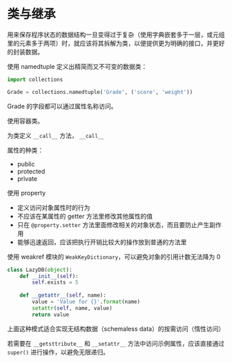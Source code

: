 # 类与继承

用来保存程序状态的数据结构一旦变得过于复杂（使用字典嵌套多于一层，或元组里的元素多于两项）时，就应该将其拆解为类，以便提供更为明确的接口，并更好的封装数据。

使用 namedtuple 定义出精简而又不可变的数据类：

```python
import collections

Grade = collections.namedtuple('Grade', ('score', 'weight'))
```

 Grade 的字段都可以通过属性名称访问。

 使用容器类。


 为类定义 `__call__` 方法， `__call__`

 属性的种类：

 - public
 - protected
 - private

 使用 property

- 定义访问对象属性时的行为
- 不应该在某属性的 getter 方法里修改其他属性的值
- 只在 `@property.setter` 方法里面修改相关的对象状态，而且要防止产生副作用
- 能够迅速返回，应该把执行开销比较大的操作放到普通的方法里


使用 weakref 模块的 `WeakKeyDictionary`，可以避免对象的引用计数无法降为 0


```python
class LazyDB(object):
    def __init__(self):
        self.exists = 5
    
    def __getattr__(self, name):
        value = 'Value for {}'.format(name)
        setattr(self, name, value)
        return value
```

上面这种模式适合实现无结构数据（schemaless data）的按需访问（惰性访问）


若需要在 `__getsttribute__` 和 `__setattr__` 方法中访问示例属性，应该直接通过 `super()` 进行操作，以避免无限递归。


